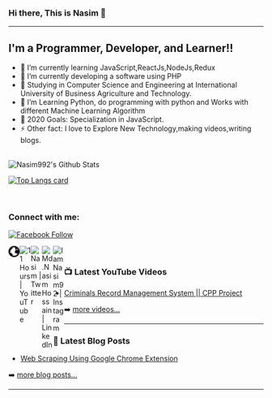 ### Hi there, This is Nasim 👋

---

## I'm a Programmer, Developer, and Learner!!

- 🌱 I’m currently learning  JavaScript,ReactJs,NodeJs,Redux
- 🌱 I’m currently developing a software using PHP  
- 🔭 Studying in Computer Science and Engineering at International University of Business Agriculture and Technology.
- 👯 I’m Learning Python, do programming with python and Works with different Machine Learning Algorithm
- 🥅 2020 Goals: Specialization in JavaScript.
- ⚡ Other fact: I love to Explore New Technology,making videos,writing blogs.

<br />

<img width="550" alt="Nasim992's Github Stats"  src="https://github-readme-stats.vercel.app/api?username=Nasim992&show_icons=true"/>

[![Top Langs card](https://github-readme-stats.vercel.app/api/top-langs/?username=Nasim992&card_width=550)](https://github.com/Nasim992/Nasim992)

<br />


### Connect with me:
[![Facebook Follow](https://img.shields.io/badge/%20-Follow-black?color=14171A&labelColor=1976d2&logo=facebook&logoColor=ffffff)](https://www.facebook.com/92.nasim/)

[<img align="left" alt="11 Hours" width="22px" src="https://raw.githubusercontent.com/iconic/open-iconic/master/svg/globe.svg" />][website]

[<img align="left" alt="11 Hours | YouTube" width="22px" src="https://cdn.jsdelivr.net/npm/simple-icons@v3/icons/youtube.svg" />][youtube]

[<img align="left" alt="Nasim | Twitter" width="22px" src="https://cdn.jsdelivr.net/npm/simple-icons@v3/icons/twitter.svg" />][twitter]

[<img align="left" alt="Md.Nasim Hossain | LinkedIn" width="22px" src="https://cdn.jsdelivr.net/npm/simple-icons@v3/icons/linkedin.svg" />][linkedin]

[<img align="left" alt="IamNasim92 | Instagram" width="22px" src="https://cdn.jsdelivr.net/npm/simple-icons@v3/icons/instagram.svg" />][instagram]

<br />


### 📺 Latest YouTube Videos

<!-- YOUTUBE:START -->
- [Criminals Record Management System || CPP Project](https://www.youtube.com/watch?v=2SyPPocTjLQ)
<!-- YOUTUBE:END -->

➡️ [more videos...](https://www.youtube.com/channel/UCi3SzlUoLfthdYykPPA5gUw)

---

### 📕 Latest Blog Posts

<!-- BLOG-POST-LIST:START -->
- [Web Scraping Using Google Chrome Extension](https://medium.com/swlh/web-scraping-using-google-chrome-extension-92f691f8a865)

<!-- BLOG-POST-LIST:END -->

➡️ [more blog posts...](https://nasim92.medium.com/)

---



[website]: https://11hours.weebly.com/
[youtube]: https://www.youtube.com/channel/UCwNqlHT1zDWQMT6whEVc9PQ
[twitter]: https://twitter.com/mdnasimiubat
[instagram]: https://www.instagram.com/imnaseem92/
[linkedin]: https://www.linkedin.com/in/md-nasim-hossain-094522172/
